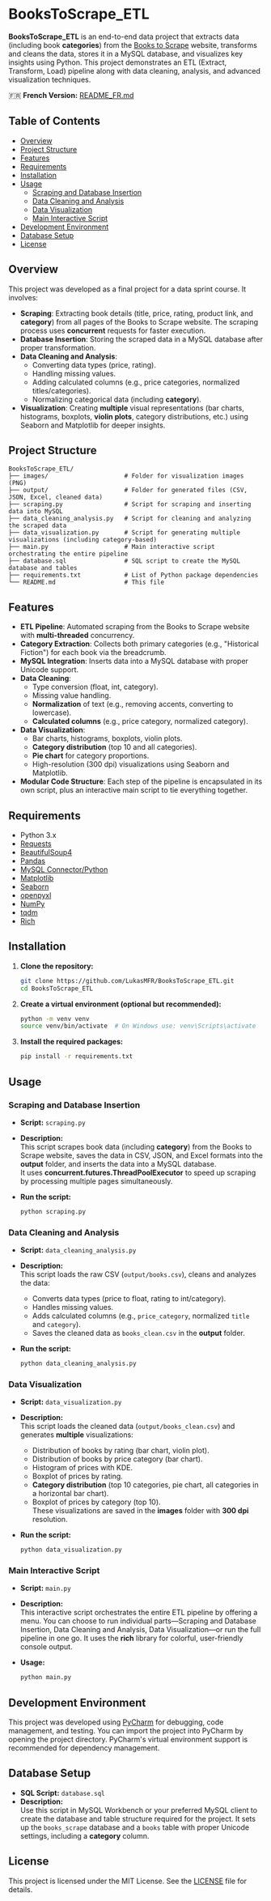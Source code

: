# BooksToScrape_ETL

**BooksToScrape_ETL** is an end-to-end data project that extracts data (including book **categories**) from the [Books to Scrape](http://books.toscrape.com/) website, transforms and cleans the data, stores it in a MySQL database, and visualizes key insights using Python. This project demonstrates an ETL (Extract, Transform, Load) pipeline along with data cleaning, analysis, and advanced visualization techniques.

🇫🇷 **French Version:** [README_FR.md](README_FR.md)

## Table of Contents

- [Overview](#overview)
- [Project Structure](#project-structure)
- [Features](#features)
- [Requirements](#requirements)
- [Installation](#installation)
- [Usage](#usage)
  - [Scraping and Database Insertion](#scraping-and-database-insertion)
  - [Data Cleaning and Analysis](#data-cleaning-and-analysis)
  - [Data Visualization](#data-visualization)
  - [Main Interactive Script](#main-interactive-script)
- [Development Environment](#development-environment)
- [Database Setup](#database-setup)
- [License](#license)

## Overview

This project was developed as a final project for a data sprint course. It involves:

- **Scraping**: Extracting book details (title, price, rating, product link, and **category**) from all pages of the Books to Scrape website. The scraping process uses **concurrent** requests for faster execution.
- **Database Insertion**: Storing the scraped data in a MySQL database after proper transformation.
- **Data Cleaning and Analysis**:  
  - Converting data types (price, rating).  
  - Handling missing values.  
  - Adding calculated columns (e.g., price categories, normalized titles/categories).  
  - Normalizing categorical data (including **category**).
- **Visualization**: Creating **multiple** visual representations (bar charts, histograms, boxplots, **violin plots**, category distributions, etc.) using Seaborn and Matplotlib for deeper insights.

## Project Structure

```plaintext
BooksToScrape_ETL/
├── images/                     # Folder for visualization images (PNG)
├── output/                     # Folder for generated files (CSV, JSON, Excel, cleaned data)
├── scraping.py                 # Script for scraping and inserting data into MySQL
├── data_cleaning_analysis.py   # Script for cleaning and analyzing the scraped data
├── data_visualization.py       # Script for generating multiple visualizations (including category-based)
├── main.py                     # Main interactive script orchestrating the entire pipeline
├── database.sql                # SQL script to create the MySQL database and tables
├── requirements.txt            # List of Python package dependencies
└── README.md                   # This file
```

## Features

- **ETL Pipeline**: Automated scraping from the Books to Scrape website with **multi-threaded** concurrency.
- **Category Extraction**: Collects both primary categories (e.g., "Historical Fiction") for each book via the breadcrumb.
- **MySQL Integration**: Inserts data into a MySQL database with proper Unicode support.
- **Data Cleaning**:  
  - Type conversion (float, int, category).  
  - Missing value handling.  
  - **Normalization** of text (e.g., removing accents, converting to lowercase).  
  - **Calculated columns** (e.g., price category, normalized category).  
- **Data Visualization**:  
  - Bar charts, histograms, boxplots, violin plots.  
  - **Category distribution** (top 10 and all categories).  
  - **Pie chart** for category proportions.  
  - High-resolution (300 dpi) visualizations using Seaborn and Matplotlib.
- **Modular Code Structure**: Each step of the pipeline is encapsulated in its own script, plus an interactive main script to tie everything together.

## Requirements

- Python 3.x
- [Requests](https://docs.python-requests.org/)
- [BeautifulSoup4](https://www.crummy.com/software/BeautifulSoup/)
- [Pandas](https://pandas.pydata.org/)
- [MySQL Connector/Python](https://dev.mysql.com/doc/connector-python/en/)
- [Matplotlib](https://matplotlib.org/)
- [Seaborn](https://seaborn.pydata.org/)
- [openpyxl](https://pypi.org/project/openpyxl/)
- [NumPy](https://numpy.org/)
- [tqdm](https://github.com/tqdm/tqdm)
- [Rich](https://github.com/Textualize/rich)

## Installation

1. **Clone the repository:**

   ```bash
   git clone https://github.com/LukasMFR/BooksToScrape_ETL.git
   cd BooksToScrape_ETL
   ```

2. **Create a virtual environment (optional but recommended):**

   ```bash
   python -m venv venv
   source venv/bin/activate  # On Windows use: venv\Scripts\activate
   ```

3. **Install the required packages:**

   ```bash
   pip install -r requirements.txt
   ```

## Usage

### Scraping and Database Insertion

- **Script:** `scraping.py`
- **Description:**  
  This script scrapes book data (including **category**) from the Books to Scrape website, saves the data in CSV, JSON, and Excel formats into the **output** folder, and inserts the data into a MySQL database.  
  It uses **concurrent.futures.ThreadPoolExecutor** to speed up scraping by processing multiple pages simultaneously.
- **Run the script:**

  ```bash
  python scraping.py
  ```

### Data Cleaning and Analysis

- **Script:** `data_cleaning_analysis.py`
- **Description:**  
  This script loads the raw CSV (`output/books.csv`), cleans and analyzes the data:  
  - Converts data types (price to float, rating to int/category).  
  - Handles missing values.  
  - Adds calculated columns (e.g., `price_category`, normalized `title` and `category`).  
  - Saves the cleaned data as `books_clean.csv` in the **output** folder.
- **Run the script:**

  ```bash
  python data_cleaning_analysis.py
  ```

### Data Visualization

- **Script:** `data_visualization.py`
- **Description:**  
  This script loads the cleaned data (`output/books_clean.csv`) and generates **multiple** visualizations:
  - Distribution of books by rating (bar chart, violin plot).  
  - Distribution of books by price category (bar chart).  
  - Histogram of prices with KDE.  
  - Boxplot of prices by rating.  
  - **Category distribution** (top 10 categories, pie chart, all categories in a horizontal bar chart).  
  - Boxplot of prices by category (top 10).  
  These visualizations are saved in the **images** folder with **300 dpi** resolution.
- **Run the script:**

  ```bash
  python data_visualization.py
  ```

### Main Interactive Script

- **Script:** `main.py`
- **Description:**  
  This interactive script orchestrates the entire ETL pipeline by offering a menu. You can choose to run individual parts—Scraping and Database Insertion, Data Cleaning and Analysis, Data Visualization—or run the full pipeline in one go. It uses the **rich** library for colorful, user-friendly console output.
- **Usage:**

  ```bash
  python main.py
  ```

## Development Environment

This project was developed using [PyCharm](https://www.jetbrains.com/pycharm/) for debugging, code management, and testing. You can import the project into PyCharm by opening the project directory. PyCharm's virtual environment support is recommended for dependency management.

## Database Setup

- **SQL Script:** `database.sql`
- **Description:**  
  Use this script in MySQL Workbench or your preferred MySQL client to create the database and table structure required for the project. It sets up the `books_scrape` database and a `books` table with proper Unicode settings, including a **category** column.

## License

This project is licensed under the MIT License. See the [LICENSE](LICENSE) file for details.
